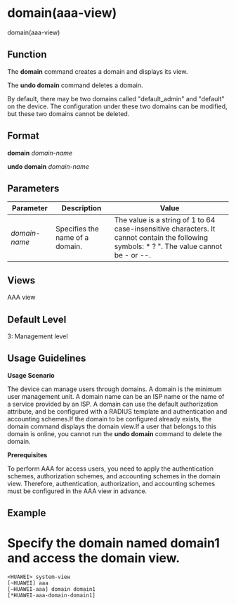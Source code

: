 domain(aaa-view)
================

domain(aaa-view)

Function
--------

The **domain** command creates a domain and displays its view.

The **undo domain** command deletes a domain.

By default, there may be two domains called "default\_admin" and "default" on the device. The configuration under these two domains can be modified, but these two domains cannot be deleted.



Format
------

**domain** *domain-name*

**undo domain** *domain-name*



Parameters
----------

| Parameter | Description | Value |
| --- | --- | --- |
| *domain-name* | Specifies the name of a domain. | The value is a string of 1 to 64 case-insensitive characters. It cannot contain the following symbols: \* ? ". The value cannot be - or --. |




Views
-----

AAA view



Default Level
-------------

3: Management level



Usage Guidelines
----------------

**Usage Scenario**

The device can manage users through domains. A domain is the minimum user management unit. A domain name can be an ISP name or the name of a service provided by an ISP. A domain can use the default authorization attribute, and be configured with a RADIUS template and authentication and accounting schemes.If the domain to be configured already exists, the domain command displays the domain view.If a user that belongs to this domain is online, you cannot run the **undo domain** command to delete the domain.

**Prerequisites**

To perform AAA for access users, you need to apply the authentication schemes, authorization schemes, and accounting schemes in the domain view. Therefore, authentication, authorization, and accounting schemes must be configured in the AAA view in advance.



Example
-------

# Specify the domain named domain1 and access the domain view.
```
<HUAWEI> system-view
[~HUAWEI] aaa
[~HUAWEI-aaa] domain domain1
[*HUAWEI-aaa-domain-domain1]

```